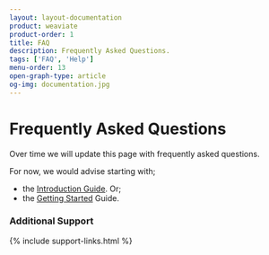 ```yaml
---
layout: layout-documentation
product: weaviate
product-order: 1
title: FAQ
description: Frequently Asked Questions.
tags: ['FAQ', 'Help']
menu-order: 13
open-graph-type: article
og-img: documentation.jpg
---
```


# Frequently Asked Questions

Over time we will update this page with frequently asked questions.

For now, we would advise starting with;
- the [Introduction Guide](./index.html). Or;
- the [Getting Started](./getting_started.html) Guide.

### Additional Support

{% include support-links.html %}